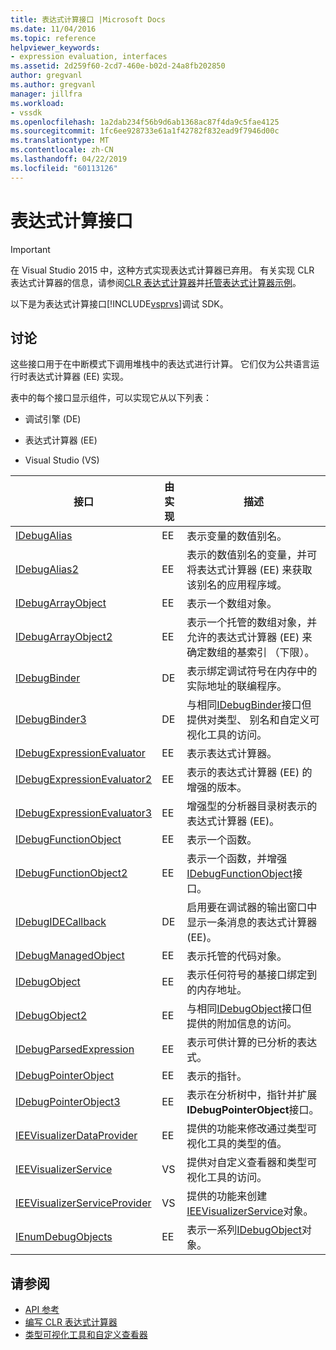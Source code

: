 ```yaml
---
title: 表达式计算接口 |Microsoft Docs
ms.date: 11/04/2016
ms.topic: reference
helpviewer_keywords:
- expression evaluation, interfaces
ms.assetid: 2d259f60-2cd7-460e-b02d-24a8fb202850
author: gregvanl
ms.author: gregvanl
manager: jillfra
ms.workload:
- vssdk
ms.openlocfilehash: 1a2dab234f56b9d6ab1368ac87f4da9c5fae4125
ms.sourcegitcommit: 1fc6ee928733e61a1f42782f832ead9f7946d00c
ms.translationtype: MT
ms.contentlocale: zh-CN
ms.lasthandoff: 04/22/2019
ms.locfileid: "60113126"
---
```

# <a name="expression-evaluation-interfaces"></a>表达式计算接口
> [!IMPORTANT]
>  在 Visual Studio 2015 中，这种方式实现表达式计算器已弃用。 有关实现 CLR 表达式计算器的信息，请参阅[CLR 表达式计算器](https://github.com/Microsoft/ConcordExtensibilitySamples/wiki/CLR-Expression-Evaluators)并[托管表达式计算器示例](https://github.com/Microsoft/ConcordExtensibilitySamples/wiki/Managed-Expression-Evaluator-Sample)。

 以下是为表达式计算接口[!INCLUDE[vsprvs](../../../code-quality/includes/vsprvs_md.md)]调试 SDK。

## <a name="discussion"></a>讨论
 这些接口用于在中断模式下调用堆栈中的表达式进行计算。 它们仅为公共语言运行时表达式计算器 (EE) 实现。

 表中的每个接口显示组件，可以实现它从以下列表：

- 调试引擎 (DE)

- 表达式计算器 (EE)

- Visual Studio (VS)

|接口|由实现|描述|
|---------------|--------------------|-----------------|
|[IDebugAlias](../../../extensibility/debugger/reference/idebugalias.md)|EE|表示变量的数值别名。|
|[IDebugAlias2](../../../extensibility/debugger/reference/idebugalias2.md)|EE|表示的数值别名的变量，并可将表达式计算器 (EE) 来获取该别名的应用程序域。|
|[IDebugArrayObject](../../../extensibility/debugger/reference/idebugarrayobject.md)|EE|表示一个数组对象。|
|[IDebugArrayObject2](../../../extensibility/debugger/reference/idebugarrayobject2.md)|EE|表示一个托管的数组对象，并允许的表达式计算器 (EE) 来确定数组的基索引 （下限）。|
|[IDebugBinder](../../../extensibility/debugger/reference/idebugbinder.md)|DE|表示绑定调试符号在内存中的实际地址的联编程序。|
|[IDebugBinder3](../../../extensibility/debugger/reference/idebugbinder3.md)|DE|与相同[IDebugBinder](../../../extensibility/debugger/reference/idebugbinder.md)接口但提供对类型、 别名和自定义可视化工具的访问。|
|[IDebugExpressionEvaluator](../../../extensibility/debugger/reference/idebugexpressionevaluator.md)|EE|表示表达式计算器。|
|[IDebugExpressionEvaluator2](../../../extensibility/debugger/reference/idebugexpressionevaluator2.md)|EE|表示的表达式计算器 (EE) 的增强的版本。|
|[IDebugExpressionEvaluator3](../../../extensibility/debugger/reference/idebugexpressionevaluator3.md)|EE|增强型的分析器目录树表示的表达式计算器 (EE)。|
|[IDebugFunctionObject](../../../extensibility/debugger/reference/idebugfunctionobject.md)|EE|表示一个函数。|
|[IDebugFunctionObject2](../../../extensibility/debugger/reference/idebugfunctionobject2.md)|EE|表示一个函数，并增强[IDebugFunctionObject](../../../extensibility/debugger/reference/idebugfunctionobject.md)接口。|
|[IDebugIDECallback](../../../extensibility/debugger/reference/idebugidecallback.md)|DE|启用要在调试器的输出窗口中显示一条消息的表达式计算器 (EE)。|
|[IDebugManagedObject](../../../extensibility/debugger/reference/idebugmanagedobject.md)|EE|表示托管的代码对象。|
|[IDebugObject](../../../extensibility/debugger/reference/idebugobject.md)|EE|表示任何符号的基接口绑定到的内存地址。|
|[IDebugObject2](../../../extensibility/debugger/reference/idebugobject2.md)|EE|与相同[IDebugObject](../../../extensibility/debugger/reference/idebugobject.md)接口但提供的附加信息的访问。|
|[IDebugParsedExpression](../../../extensibility/debugger/reference/idebugparsedexpression.md)|EE|表示可供计算的已分析的表达式。|
|[IDebugPointerObject](../../../extensibility/debugger/reference/idebugpointerobject.md)|EE|表示的指针。|
|[IDebugPointerObject3](../../../extensibility/debugger/reference/idebugpointerobject3.md)|EE|表示在分析树中，指针并扩展**IDebugPointerObject**接口。|
|[IEEVisualizerDataProvider](../../../extensibility/debugger/reference/ieevisualizerdataprovider.md)|EE|提供的功能来修改通过类型可视化工具的类型的值。|
|[IEEVisualizerService](../../../extensibility/debugger/reference/ieevisualizerservice.md)|VS|提供对自定义查看器和类型可视化工具的访问。|
|[IEEVisualizerServiceProvider](../../../extensibility/debugger/reference/ieevisualizerserviceprovider.md)|VS|提供的功能来创建[IEEVisualizerService](../../../extensibility/debugger/reference/ieevisualizerservice.md)对象。|
|[IEnumDebugObjects](../../../extensibility/debugger/reference/ienumdebugobjects.md)|EE|表示一系列[IDebugObject](../../../extensibility/debugger/reference/idebugobject.md)对象。|

## <a name="see-also"></a>请参阅
- [API 参考](../../../extensibility/debugger/reference/api-reference-visual-studio-debugging.md)
- [编写 CLR 表达式计算器](../../../extensibility/debugger/writing-a-common-language-runtime-expression-evaluator.md)
- [类型可视化工具和自定义查看器](../../../extensibility/debugger/type-visualizer-and-custom-viewer.md)